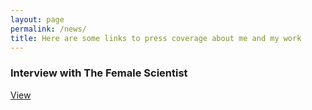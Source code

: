 ```yaml
---
layout: page
permalink: /news/
title: Here are some links to press coverage about me and my work
---
```



<h3>Interview with The Female Scientist </h3> <a href="https://thefemalescientist.com/portrait/andrea-paz/826/meet-andrea-paz-a-biologist-focusing-on-species-distributions-and-diversity-in-neotropical-amphibians/">View</a>


